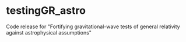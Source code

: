 # testingGR_astro
Code release for "Fortifying gravitational-wave tests of general relativity against astrophysical assumptions" 
